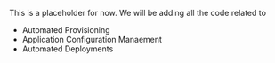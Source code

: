 This is a placeholder for now. We will be adding all the code related to
- Automated Provisioning
- Application Configuration Manaement
- Automated Deployments


